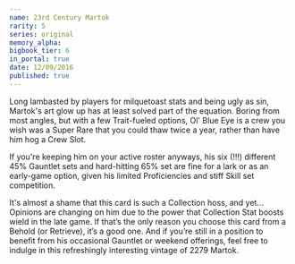 ```yaml
---
name: 23rd Century Martok
rarity: 5
series: original
memory_alpha:
bigbook_tier: 6
in_portal: true
date: 12/09/2016
published: true
---
```


Long lambasted by players for milquetoast stats and being ugly as sin, Martok's art glow up has at least solved part of the equation. Boring from most angles, but with a few Trait-fueled options, Ol' Blue Eye is a crew you wish was a Super Rare that you could thaw twice a year, rather than have him hog a Crew Slot.

If you're keeping him on your active roster anyways, his six (!!!) different 45% Gauntlet sets and hard-hitting 65% set are fine for a lark or as an early-game option, given his limited Proficiencies and stiff Skill set competition.

It's almost a shame that this card is such a Collection hoss, and yet... Opinions are changing on him due to the power that Collection Stat boosts wield in the late game. If that’s the only reason you choose this card from a Behold (or Retrieve), it’s a good one. And if you’re still in a position to benefit from his occasional Gauntlet or weekend offerings, feel free to indulge in this refreshingly interesting vintage of 2279 Martok.
